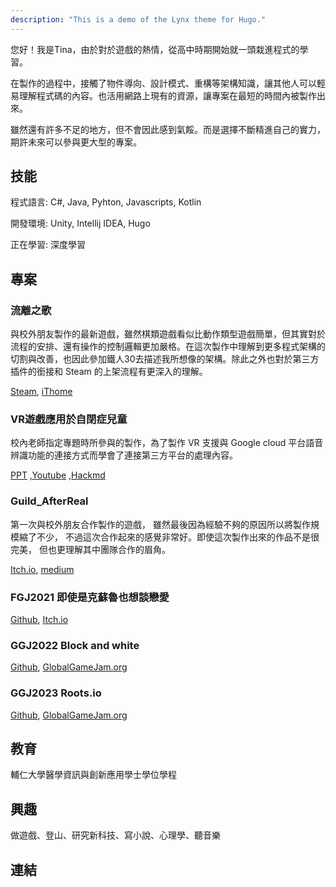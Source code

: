 ```yaml
---
description: "This is a demo of the Lynx theme for Hugo."
---
```

您好！我是Tina，由於對於遊戲的熱情，從高中時期開始就一頭栽進程式的學習。


在製作的過程中，接觸了物件導向、設計模式、重構等架構知識，讓其他人可以輕易理解程式碼的內容。也活用網路上現有的資源，讓專案在最短的時間內被製作出來。


雖然還有許多不足的地方，但不會因此感到氣餒。而是選擇不斷精進自己的實力，期許未來可以參與更大型的專案。

## 技能
程式語言: C#, Java, Pyhton, Javascripts, Kotlin


開發環境: Unity, Intellij IDEA, Hugo


正在學習: 深度學習

## 專案
### 流離之歌
與校外朋友製作的最新遊戲，雖然棋類遊戲看似比動作類型遊戲簡單，但其實對於流程的安排、還有操作的控制邏輯更加嚴格。在這次製作中理解到更多程式架構的切割與改善，也因此參加鐵人30去描述我所想像的架構。除此之外也對於第三方插件的銜接和 Steam 的上架流程有更深入的理解。


[Steam](https://store.steampowered.com/app/2143620/_/), 
[iThome](https://ithelp.ithome.com.tw/users/20151894/ironman/5750)

### VR遊戲應用於自閉症兒童
校內老師指定專題時所參與的製作，為了製作 VR 支援與 Google cloud 平台語音辨識功能的連接方式而學會了連接第三方平台的處理內容。


[PPT](https://drive.google.com/file/d/1OK256iVtxHyRt2UZZ7OYECIJLQWiAQCe/view?usp=sharing) ,[Youtube](https://youtu.be/3mTxD3kLuDw) ,[Hackmd](https://hackmd.io/@vrforautism)

### Guild_AfterReal
第一次與校外朋友合作製作的遊戲， 雖然最後因為經驗不夠的原因所以將製作規模縮了不少， 不過這次合作起來的感覺非常好。即使這次製作出來的作品不是很完美， 但也更理解其中團隊合作的眉角。


[Itch.io](https://lulubearstudio.itch.io/guild-after-real), [medium](https://medium.com/%40LinXuan70245/guild-afterreal%25E7%25A8%258B%25E5%25BC%258F%25E6%25AA%25A2%25E8%25A8%258E-948067f6eb13)

### FGJ2021 即使是克蘇魯也想談戀愛
[Github](https://github.com/rabbit99/FGJ2021), [Itch.io](https://itch.io/jam/faust-game-jam-2021/rate/1177642)

### GGJ2022 Block and white
[Github](https://github.com/GooKu/GGJ2022_E), [GlobalGameJam.org](https://globalgamejam.org/2022/games/blackandwhite-4)

### GGJ2023 Roots.io
[Github](https://github.com/jane901201/GGJ2023TeamB), [GlobalGameJam.org](https://globalgamejam.org/2023/games/rootsio-1)

## 教育
輔仁大學醫學資訊與創新應用學士學位學程

## 興趣
做遊戲、登山、研究新科技、寫小說、心理學、聽音樂

## 連結